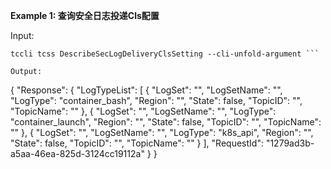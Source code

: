 **Example 1: 查询安全日志投递Cls配置**



Input: 

```
tccli tcss DescribeSecLogDeliveryClsSetting --cli-unfold-argument ```

Output: 
```
{
    "Response": {
        "LogTypeList": [
            {
                "LogSet": "",
                "LogSetName": "",
                "LogType": "container_bash",
                "Region": "",
                "State": false,
                "TopicID": "",
                "TopicName": ""
            },
            {
                "LogSet": "",
                "LogSetName": "",
                "LogType": "container_launch",
                "Region": "",
                "State": false,
                "TopicID": "",
                "TopicName": ""
            },
            {
                "LogSet": "",
                "LogSetName": "",
                "LogType": "k8s_api",
                "Region": "",
                "State": false,
                "TopicID": "",
                "TopicName": ""
            }
        ],
        "RequestId": "1279ad3b-a5aa-46ea-825d-3124cc19112a"
    }
}
```

